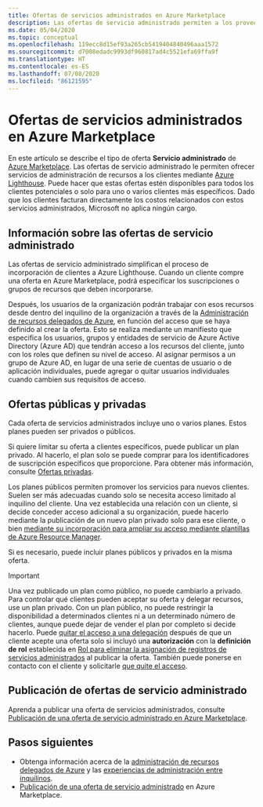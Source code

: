 ```yaml
---
title: Ofertas de servicios administrados en Azure Marketplace
description: Las ofertas de servicio administrado permiten a los proveedores de servicios vender ofertas de administración de recursos a los clientes de Azure Marketplace.
ms.date: 05/04/2020
ms.topic: conceptual
ms.openlocfilehash: 119ecc8d15ef93a265cb5419404840496aaa1572
ms.sourcegitcommit: d7008edadc9993df960817ad4c5521efa69ffa9f
ms.translationtype: HT
ms.contentlocale: es-ES
ms.lasthandoff: 07/08/2020
ms.locfileid: "86121595"
---
```

# <a name="managed-service-offers-in-azure-marketplace"></a>Ofertas de servicios administrados en Azure Marketplace

En este artículo se describe el tipo de oferta **Servicio administrado** de [Azure Marketplace](https://azuremarketplace.microsoft.com). Las ofertas de servicio administrado le permiten ofrecer servicios de administración de recursos a los clientes mediante [Azure Lighthouse](../overview.md). Puede hacer que estas ofertas estén disponibles para todos los clientes potenciales o solo para uno o varios clientes más específicos. Dado que los clientes facturan directamente los costos relacionados con estos servicios administrados, Microsoft no aplica ningún cargo.

## <a name="understand-managed-service-offers"></a>Información sobre las ofertas de servicio administrado

Las ofertas de servicio administrado simplifican el proceso de incorporación de clientes a Azure Lighthouse. Cuando un cliente compre una oferta en Azure Marketplace, podrá especificar los suscripciones o grupos de recursos que deben incorporarse.

Después, los usuarios de la organización podrán trabajar con esos recursos desde dentro del inquilino de la organización a través de la [Administración de recursos delegados de Azure](azure-delegated-resource-management.md), en función del acceso que se haya definido al crear la oferta. Esto se realiza mediante un manifiesto que especifica los usuarios, grupos y entidades de servicio de Azure Active Directory (Azure AD) que tendrán acceso a los recursos del cliente, junto con los roles que definen su nivel de acceso. Al asignar permisos a un grupo de Azure AD, en lugar de una serie de cuentas de usuario o de aplicación individuales, puede agregar o quitar usuarios individuales cuando cambien sus requisitos de acceso.

## <a name="public-and-private-offers"></a>Ofertas públicas y privadas

Cada oferta de servicios administrados incluye uno o varios planes. Estos planes pueden ser privados o públicos.

Si quiere limitar su oferta a clientes específicos, puede publicar un plan privado. Al hacerlo, el plan solo se puede comprar para los identificadores de suscripción específicos que proporcione. Para obtener más información, consulte [Ofertas privadas](../../marketplace/private-offers.md).

Los planes públicos permiten promover los servicios para nuevos clientes. Suelen ser más adecuadas cuando solo se necesita acceso limitado al inquilino del cliente. Una vez establecida una relación con un cliente, si decide conceder acceso adicional a su organización, puede hacerlo mediante la publicación de un nuevo plan privado solo para ese cliente, o bien [mediante su incorporación para ampliar su acceso mediante plantillas de Azure Resource Manager](../how-to/onboard-customer.md).

Si es necesario, puede incluir planes públicos y privados en la misma oferta.

> [!IMPORTANT]
> Una vez publicado un plan como público, no puede cambiarlo a privado. Para controlar qué clientes pueden aceptar su oferta y delegar recursos, use un plan privado. Con un plan público, no puede restringir la disponibilidad a determinados clientes ni a un determinado número de clientes, aunque puede dejar de vender el plan por completo si decide hacerlo. Puede [quitar el acceso a una delegación](../how-to/remove-delegation.md) después de que un cliente acepte una oferta solo si incluyó una **autorización** con la **definición de rol** establecida en [Rol para eliminar la asignación de registros de servicios administrados](../../role-based-access-control/built-in-roles.md#managed-services-registration-assignment-delete-role) al publicar la oferta. También puede ponerse en contacto con el cliente y solicitarle [que quite el acceso](../how-to/view-manage-service-providers.md#add-or-remove-service-provider-offers).

## <a name="publish-managed-service-offers"></a>Publicación de ofertas de servicio administrado

Aprenda a publicar una oferta de servicios administrados, consulte [Publicación de una oferta de servicio administrado en Azure Marketplace](../how-to/publish-managed-services-offers.md).

## <a name="next-steps"></a>Pasos siguientes

- Obtenga información acerca de la [administración de recursos delegados de Azure](azure-delegated-resource-management.md) y las [experiencias de administración entre inquilinos](cross-tenant-management-experience.md).
- [Publicación de una oferta de servicio administrado](../how-to/publish-managed-services-offers.md) en Azure Marketplace.
